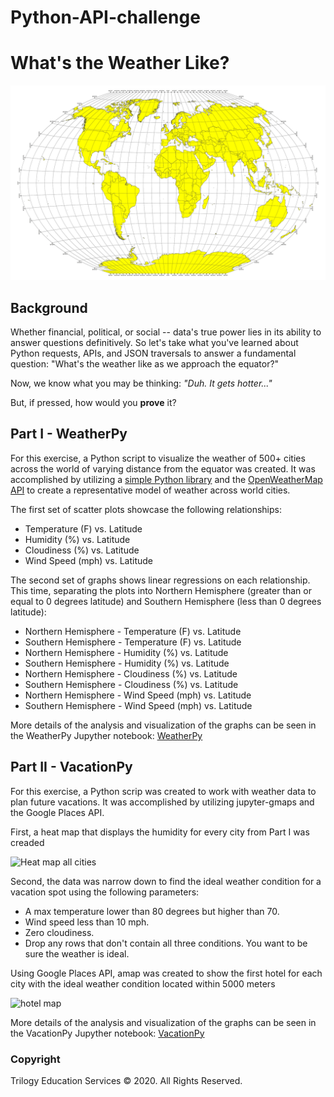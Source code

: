 # Python-API-challenge

# What's the Weather Like?

![Equator](Images/equatorsign.png)

## Background

Whether financial, political, or social -- data's true power lies in its ability to answer questions definitively. So let's take what you've learned about Python requests, APIs, and JSON traversals to answer a fundamental question: "What's the weather like as we approach the equator?"

Now, we know what you may be thinking: _"Duh. It gets hotter..."_

But, if pressed, how would you **prove** it?

## Part I - WeatherPy

For this exercise, a Python script to visualize the weather of 500+ cities across the world of varying distance from the equator was created. It was accomplished by utilizing a [simple Python library](https://pypi.python.org/pypi/citipy) and the [OpenWeatherMap API](https://openweathermap.org/api) to create a representative model of weather across world cities.

The first set of scatter plots showcase the following relationships:

* Temperature (F) vs. Latitude
* Humidity (%) vs. Latitude
* Cloudiness (%) vs. Latitude
* Wind Speed (mph) vs. Latitude

The second set of graphs shows linear regressions on each relationship. This time, separating the plots into Northern Hemisphere (greater than or equal to 0 degrees latitude) and Southern Hemisphere (less than 0 degrees latitude):

* Northern Hemisphere - Temperature (F) vs. Latitude
* Southern Hemisphere - Temperature (F) vs. Latitude
* Northern Hemisphere - Humidity (%) vs. Latitude
* Southern Hemisphere - Humidity (%) vs. Latitude
* Northern Hemisphere - Cloudiness (%) vs. Latitude
* Southern Hemisphere - Cloudiness (%) vs. Latitude
* Northern Hemisphere - Wind Speed (mph) vs. Latitude
* Southern Hemisphere - Wind Speed (mph) vs. Latitude

More details of the analysis and visualization of the graphs can be seen in the WeatherPy Jupyther notebook: [WeatherPy](WeatherPy/WeatherPy.ipynb)


## Part II - VacationPy

For this exercise, a Python scrip was created to work with weather data to plan future vacations. It was accomplished by utilizing jupyter-gmaps and the Google Places API.

First, a heat map that displays the humidity for every city from Part I was creaded

![Heat map all cities](Images/all_cities_humidity_map.png)

Second, the data was narrow down to find the ideal weather condition for a vacation spot using the following parameters:

* A max temperature lower than 80 degrees but higher than 70.
* Wind speed less than 10 mph.
* Zero cloudiness.
* Drop any rows that don't contain all three conditions. You want to be sure the weather is ideal.

Using Google Places API, amap was created to show the first hotel for each city with the ideal weather condition located within 5000 meters 

  ![hotel map](Images/hotel_map.png)

More details of the analysis and visualization of the graphs can be seen in the VacationPy Jupyther notebook: [VacationPy](VacationPy/VacationPy.ipynb)

### Copyright

Trilogy Education Services © 2020. All Rights Reserved.
